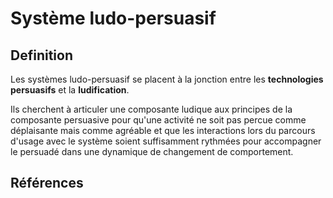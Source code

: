 # Système ludo-persuasif
## Definition
Les systèmes ludo-persuasif se placent à la jonction entre les **technologies persuasifs** et la **ludification**.

Ils cherchent à articuler une composante ludique aux principes de la composante persuasive pour qu'une activité ne soit pas percue comme déplaisante mais comme agréable et que les interactions lors du parcours d'usage avec le système soient suffisamment rythmées pour accompagner le persuadé dans une dynamique de changement de comportement.

## Références